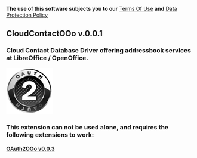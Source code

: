 **The use of this software subjects you to our** [Terms Of Use](https://prrvchr.github.io/CloudContactOOo/CloudContactOOo/registration/TermsOfUse_en) **and** [Data Protection Policy](https://prrvchr.github.io/CloudContactOOo/CloudContactOOo/registration/PrivacyPolicy_en)

## CloudContactOOo v.0.0.1

### Cloud Contact Database Driver offering addressbook services at LibreOffice / OpenOffice.

![CloudContactOOo screenshot](CloudContact.png)

### This extension can not be used alone, and requires the following extensions to work:

#### [OAuth2OOo v0.0.3](https://prrvchr.github.io/OAuth2OOo/OAuth2OOo.oxt)
